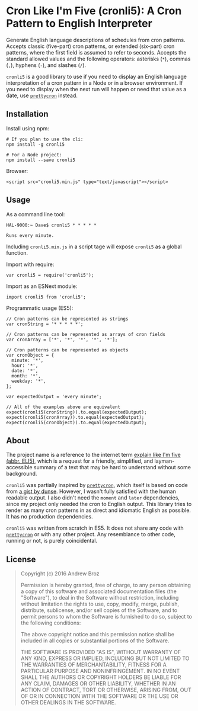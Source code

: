 Cron Like I'm Five (cronli5): A Cron Pattern to English Interpreter
===================================================================

Generate English language descriptions of schedules from cron patterns.
Accepts classic (five-part) cron patterns, or extended (six-part) cron
patterns, where the first field is assumed to refer to seconds. Accepts the
standard allowed values and the following operators: asterisks (`*`), commas
(`,`), hyphens (`-`), and slashes (`/`).

`cronli5` is a good library to use if you need to display an English language
interpretation of a cron pattern in a Node or in a browser environment. If you
need to display when the next run will happen or need that value as a date,
use [`prettycron`][prettycron] instead.


## Installation

Install using npm:
```
# If you plan to use the cli:
npm install -g cronli5

# For a Node project:
npm install --save cronli5
```

Browser:
```
<script src="cronli5.min.js" type="text/javascript"></script>
```


## Usage

As a command line tool:
```
HAL-9000:~ Dave$ cronli5 * * * * *

Runs every minute.
```

Including `cronli5.min.js` in a script tage will expose `cronli5` as a global
function.

Import with require:
```
var cronli5 = require('cronli5');
```

Import as an ESNext module:
```
import cronli5 from 'cronli5';
```

Programmatic usage (ES5):
```
// Cron patterns can be represented as strings
var cronString = '* * * * *';

// Cron patterns can be represented as arrays of cron fields
var cronArray = ['*', '*', '*', '*', '*'];

// Cron patterns can be represented as objects
var cronObject = {
  minute: '*',
  hour: '*',
  date: '*',
  month: '*',
  weekday: '*',
};

var expectedOutput = 'every minute';

// All of the examples above are equivalent
expect(cronli5(cronString)).to.equal(expectedOutput);
expect(cronli5(cronArray)).to.equal(expectedOutput);
expect(cronli5(cronObject)).to.equal(expectedOutput);
```


## About

The project name is a reference to the internet term [explain like I'm five
(abbr. ELI5)][eli5], which is a request for a friendly, simplified, and
layman-accessible summary of a text that may be hard to understand without
some background.

`cronli5` was partially inspired by [`prettycron`][prettycron], which itself
is based on code from [a gist by dunse][dunse]. However, I wasn't fully
satisfied with the human readable output. I also didn't need the `moment`
and `later` dependencies, since my project only needed the cron to English
output. This library tries to render as many cron patterns in as direct
and idiomatic English as possible. It has no production dependencies.

`cronli5` was written from scratch in ES5. It does not share any code with
[`prettycron`][prettycron] or with any other project. Any resemblance to other
code, running or not, is purely coincidental.

[dunse]: https://gist.github.com/dunse/3714957
[eli5]: https://www.reddit.com/r/explainlikeimfive/
[prettycron]: https://github.com/azza-bazoo/prettycron


## License

> Copyright (c) 2016 Andrew Broz
> 
> Permission is hereby granted, free of charge, to any person obtaining a copy
> of this software and associated documentation files (the "Software"), to
> deal in the Software without restriction, including without limitation the
> rights to use, copy, modify, merge, publish, distribute, sublicense, and/or
> sell copies of the Software, and to permit persons to whom the Software is
> furnished to do so, subject to the following conditions:
> 
> The above copyright notice and this permission notice shall be included in
> all copies or substantial portions of the Software.
> 
> THE SOFTWARE IS PROVIDED "AS IS", WITHOUT WARRANTY OF ANY KIND, EXPRESS OR
> IMPLIED, INCLUDING BUT NOT LIMITED TO THE WARRANTIES OF MERCHANTABILITY,
> FITNESS FOR A PARTICULAR PURPOSE AND NONINFRINGEMENT. IN NO EVENT SHALL THE
> AUTHORS OR COPYRIGHT HOLDERS BE LIABLE FOR ANY CLAIM, DAMAGES OR OTHER
> LIABILITY, WHETHER IN AN ACTION OF CONTRACT, TORT OR OTHERWISE, ARISING
> FROM, OUT OF OR IN CONNECTION WITH THE SOFTWARE OR THE USE OR OTHER DEALINGS
> IN THE SOFTWARE.

